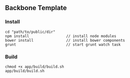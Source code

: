 ## Backbone Template

### Install

	cd "path/to/public/dir"
	npm install 				// install node modules
	bower install 				// install bower components
	grunt						// start grunt watch task

### Build

	chmod +x app/build/build.sh
	app/build/build.sh